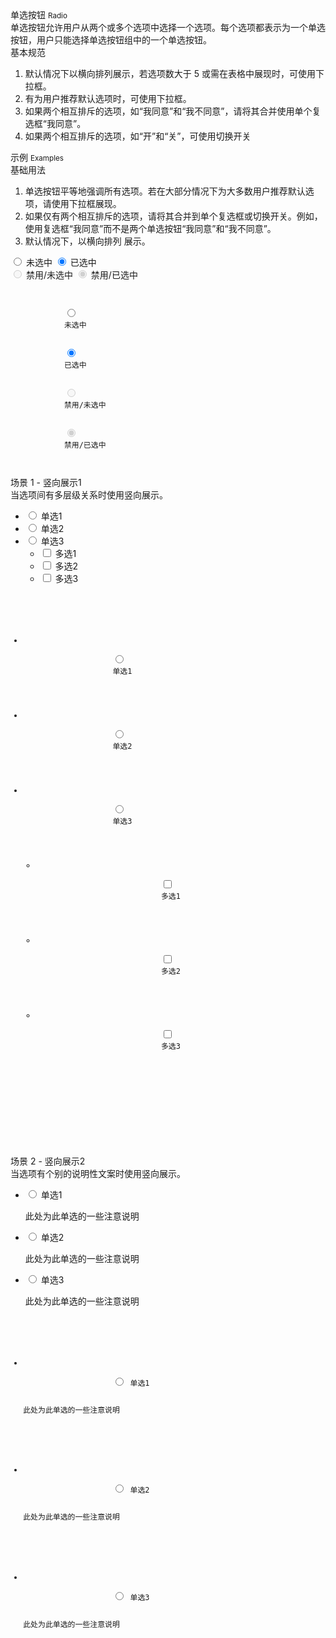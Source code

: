 <div class="mb40">
    <div class="fontsize-20">单选按钮 <small>Radio</small></div>
    <div class="color-999 mt4">单选按钮允许用户从两个或多个选项中选择一个选项。每个选项都表示为一个单选按钮，用户只能选择单选按钮组中的一个单选按钮。</div>
</div>

<div class="usage mb40">
    <div>基本规范</div>
    <ol>
        <li>默认情况下以横向排列展示，若选项数大于 5 或需在表格中展现时，可使用下拉框。</li>
        <li>有为用户推荐默认选项时，可使用下拉框。</li>
        <li>如果两个相互排斥的选项，如“我同意”和“我不同意”，请将其合并使用单个复选框“我同意”。</li>
        <li>如果两个相互排斥的选项，如“开”和“关”，可使用切换开关</li>
    </ol>
</div>

<div class="fontsize-16 mb10">示例 <small>Examples</small></div>

<div class="example">
    <div class="content">
        <div class="content-header">
            <div>基础用法</div>
            <ol class="hide">
                <li>单选按钮平等地强调所有选项。若在大部分情况下为大多数用户推荐默认选项，请使用下拉框展现。</li>
                <li>如果仅有两个相互排斥的选项，请将其合并到单个复选框或切换开关。例如，使用复选框“我同意”而不是两个单选按钮“我同意”和“我不同意”。</li>
                <li>默认情况下，以横向排列 展示。</li>
            </ol>
        </div>
        <div class="content-body">
            <div>
                <label>
                    <input type="radio" name="case-base-" class="bx-anim-radio">
                    未选中
                </label>
                <label>
                    <input type="radio" name="case-base-" class="bx-anim-radio" checked>
                    已选中
                </label>
            </div>
            <div>
                <label class="disabled">
                    <input type="radio" class="bx-anim-radio" disabled>
                    禁用/未选中
                </label>
                <label class="disabled">
                    <input type="radio" class="bx-anim-radio" checked disabled>
                    禁用/已选中
                </label>
            </div>
        </div>
    </div>
    <pre><code class="hljs html">
        <label>
            <input type="radio" name="case-base-example" class="bx-anim-radio">
            未选中
        </label>
        <label>
            <input type="radio" name="case-base-example" class="bx-anim-radio" checked>
            已选中
        </label>
        <label class="disabled">
            <input type="radio" class="bx-anim-radio" disabled>
            禁用/未选中
        </label>
        <label class="disabled">
            <input type="radio" class="bx-anim-radio" checked disabled>
            禁用/已选中
        </label>
    </code></pre>
</div>

<div class="example">
    <div class="content">
        <div class="content-header">
            <div>场景 1 - 竖向展示1</div>
            <div class="color-999 mt6">当选项间有多层级关系时使用竖向展示。</div>
        </div>
        <div class="content-body">
            <ul class="checklist" id="case1">
                <li>
                    <label>
                        <input type="radio" name="case1" class="bx-anim-radio" data-linkage-name="all-1">
                        单选1
                    </label>
                </li>
                <li>
                    <label>
                        <input type="radio" name="case1" class="bx-anim-radio" data-linkage-name="all-2">
                        单选2
                    </label>
                </li>
                <li>
                    <label>
                        <input type="radio" name="case1" class="bx-anim-radio" data-linkage-name="all">
                        单选3
                    </label>
                    <ul class="checklist">
                        <li>
                            <label>
                                <input type="checkbox" class="bx-anim-checkbox" data-linkage-parent-name="all">
                                多选1
                            </label>
                        </li>
                        <li>
                            <label>
                                <input type="checkbox" class="bx-anim-checkbox" data-linkage-parent-name="all">
                                多选2
                            </label>
                        </li>
                        <li>
                            <label>
                                <input type="checkbox" class="bx-anim-checkbox" data-linkage-parent-name="all">
                                多选3
                            </label>
                        </li>
                    </ul>
                </li>
            </ul>
        </div>
    </div>
    <pre><code class="hljs html">
        <ul class="checklist">
            <li>
                <label>
                    <input type="radio" name="case1" class="bx-anim-radio" data-linkage-name="all-1">
                    单选1
                </label>
            </li>
            <li>
                <label>
                    <input type="radio" name="case1" class="bx-anim-radio" data-linkage-name="all-2">
                    单选2
                </label>
            </li>
            <li>
                <label>
                    <input type="radio" name="case1" class="bx-anim-radio" data-linkage-name="all">
                    单选3
                </label>
                <ul class="checklist">
                    <li>
                        <label>
                            <input type="checkbox" class="bx-anim-checkbox" data-linkage-parent-name="all">
                            多选1
                        </label>
                    </li>
                    <li>
                        <label>
                            <input type="checkbox" class="bx-anim-checkbox" data-linkage-parent-name="all">
                            多选2
                        </label>
                    </li>
                    <li>
                        <label>
                            <input type="checkbox" class="bx-anim-checkbox" data-linkage-parent-name="all">
                            多选3
                        </label>
                    </li>
                </ul>
            </li>
        </ul>
    </code></pre>
</div>

<div class="example">
    <div class="content">
        <div class="content-header">
            <div>场景 2 - 竖向展示2</div>
            <div class="color-999 mt6">当选项有个别的说明性文案时使用竖向展示。</div>
        </div>
        <div class="content-body">
            <ul class="checklist">
                <li>
                    <label>
                        <input type="radio" name="sss" class="bx-anim-radio"> 单选1
                        <p class="desc">此处为此单选的一些注意说明</p>
                    </label>
                </li>
                <li>
                    <label>
                        <input type="radio" name="sss" class="bx-anim-radio"> 单选2
                        <p class="desc">此处为此单选的一些注意说明</p>
                    </label>
                </li>
                <li>
                    <label>
                        <input type="radio" name="sss" class="bx-anim-radio"> 单选3
                        <p class="desc">此处为此单选的一些注意说明</p>
                    </label>
                </li>
            </ul>
        </div>
    </div>
    <pre><code class="hljs html">
        <ul class="checklist">
            <li>
                <label>
                    <input type="radio" name="sss" class="bx-anim-radio"> 单选1
                    <p class="desc">此处为此单选的一些注意说明</p>
                </label>
            </li>
            <li>
                <label>
                    <input type="radio" name="sss" class="bx-anim-radio"> 单选2
                    <p class="desc">此处为此单选的一些注意说明</p>
                </label>
            </li>
            <li>
                <label>
                    <input type="radio" name="sss" class="bx-anim-radio"> 单选3
                    <p class="desc">此处为此单选的一些注意说明</p>
                </label>
            </li>
        </ul>
    </code></pre>
</div>

<script type="text/javascript">
    require(['components/table/linkage'], function(Linkage) {
        Linkage('#case1')
    })
</script>